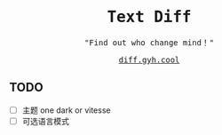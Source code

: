 <h1 align='center'>
   <samp>Text Diff</samp>
</h1>
<p align = "center">
  <samp>"Find out who change mind！"</samp>
</p>

<p align='center'>
  <samp> <a href="http://diff.gyh.cool/">diff.gyh.cool</a> </samp>
</p>

## TODO

- [ ] 主题 one dark or vitesse
- [ ] 可选语言模式
